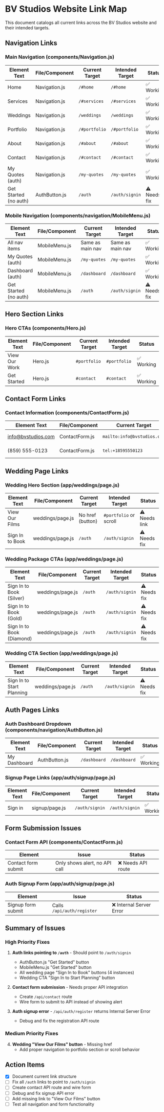 # BV Studios Website Link Map

This document catalogs all current links across the BV Studios website and their intended targets.

## Navigation Links

### Main Navigation (components/Navigation.js)
| Element Text | File/Component | Current Target | Intended Target | Status |
|--------------|----------------|----------------|-----------------|--------|
| Home | Navigation.js | `/#home` | `/#home` | ✅ Working |
| Services | Navigation.js | `/#services` | `/#services` | ✅ Working |
| Weddings | Navigation.js | `/weddings` | `/weddings` | ✅ Working |
| Portfolio | Navigation.js | `/#portfolio` | `/#portfolio` | ✅ Working |
| About | Navigation.js | `/#about` | `/#about` | ✅ Working |
| Contact | Navigation.js | `/#contact` | `/#contact` | ✅ Working |
| My Quotes (auth) | Navigation.js | `/my-quotes` | `/my-quotes` | ✅ Working |
| Get Started (no auth) | AuthButton.js | `/auth` | `/auth/signin` | ⚠️ Needs fix |

### Mobile Navigation (components/navigation/MobileMenu.js)
| Element Text | File/Component | Current Target | Intended Target | Status |
|--------------|----------------|----------------|-----------------|--------|
| All nav items | MobileMenu.js | Same as main nav | Same as main nav | ✅ Working |
| My Quotes (auth) | MobileMenu.js | `/my-quotes` | `/my-quotes` | ✅ Working |
| Dashboard (auth) | MobileMenu.js | `/dashboard` | `/dashboard` | ✅ Working |
| Get Started (no auth) | MobileMenu.js | `/auth` | `/auth/signin` | ⚠️ Needs fix |

## Hero Section Links

### Hero CTAs (components/Hero.js)
| Element Text | File/Component | Current Target | Intended Target | Status |
|--------------|----------------|----------------|-----------------|--------|
| View Our Work | Hero.js | `#portfolio` | `#portfolio` | ✅ Working |
| Get Started | Hero.js | `#contact` | `#contact` | ✅ Working |

## Contact Form Links

### Contact Information (components/ContactForm.js)
| Element Text | File/Component | Current Target | Intended Target | Status |
|--------------|----------------|----------------|-----------------|--------|
| info@bvstudios.com | ContactForm.js | `mailto:info@bvstudios.com` | `mailto:info@bvstudios.com` | ✅ Working |
| (859) 555-0123 | ContactForm.js | `tel:+18595550123` | `tel:+18595550123` | ✅ Working |

## Wedding Page Links

### Wedding Hero Section (app/weddings/page.js)
| Element Text | File/Component | Current Target | Intended Target | Status |
|--------------|----------------|----------------|-----------------|--------|
| View Our Films | weddings/page.js | No href (button) | `#portfolio` or scroll | ⚠️ Needs link |
| Sign In to Book | weddings/page.js | `/auth` | `/auth/signin` | ⚠️ Needs fix |

### Wedding Package CTAs (app/weddings/page.js)
| Element Text | File/Component | Current Target | Intended Target | Status |
|--------------|----------------|----------------|-----------------|--------|
| Sign In to Book (Silver) | weddings/page.js | `/auth` | `/auth/signin` | ⚠️ Needs fix |
| Sign In to Book (Gold) | weddings/page.js | `/auth` | `/auth/signin` | ⚠️ Needs fix |
| Sign In to Book (Diamond) | weddings/page.js | `/auth` | `/auth/signin` | ⚠️ Needs fix |

### Wedding CTA Section (app/weddings/page.js)
| Element Text | File/Component | Current Target | Intended Target | Status |
|--------------|----------------|----------------|-----------------|--------|
| Sign In to Start Planning | weddings/page.js | `/auth` | `/auth/signin` | ⚠️ Needs fix |

## Auth Pages Links

### Auth Dashboard Dropdown (components/navigation/AuthButton.js)
| Element Text | File/Component | Current Target | Intended Target | Status |
|--------------|----------------|----------------|-----------------|--------|
| My Dashboard | AuthButton.js | `/dashboard` | `/dashboard` | ✅ Working |

### Signup Page Links (app/auth/signup/page.js)
| Element Text | File/Component | Current Target | Intended Target | Status |
|--------------|----------------|----------------|-----------------|--------|
| Sign in | signup/page.js | `/auth/signin` | `/auth/signin` | ✅ Working |

## Form Submission Issues

### Contact Form API (components/ContactForm.js)
| Element | Issue | Status |
|---------|-------|--------|
| Contact form submit | Only shows alert, no API call | ❌ Needs API route |

### Auth Signup Form (app/auth/signup/page.js)
| Element | Issue | Status |
|---------|-------|--------|
| Signup form submit | Calls `/api/auth/register` | ❌ Internal Server Error |

## Summary of Issues

### High Priority Fixes
1. **Auth links pointing to `/auth`** - Should point to `/auth/signin`
   - AuthButton.js "Get Started" button
   - MobileMenu.js "Get Started" button  
   - All wedding page "Sign In to Book" buttons (4 instances)
   - Wedding CTA "Sign In to Start Planning" button

2. **Contact form submission** - Needs proper API integration
   - Create `/api/contact` route
   - Wire form to submit to API instead of showing alert

3. **Auth signup error** - `/api/auth/register` returns Internal Server Error
   - Debug and fix the registration API route

### Medium Priority Fixes
4. **Wedding "View Our Films" button** - Missing href
   - Add proper navigation to portfolio section or scroll behavior

## Action Items
- [x] Document current link structure
- [ ] Fix all `/auth` links to point to `/auth/signin` 
- [ ] Create contact API route and wire form
- [ ] Debug and fix signup API error
- [ ] Add missing link to "View Our Films" button
- [ ] Test all navigation and form functionality